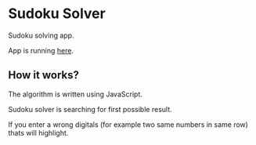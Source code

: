 # Sudoku Solver
Sudoku solving app.

App is running [here](https://cypek.ct8.pl/sudoku-solver).

## How it works?
The algorithm is written using JavaScript.

Sudoku solver is searching for first possible result.

If you enter a wrong digitals (for example two same numbers in same row) thats will highlight.
